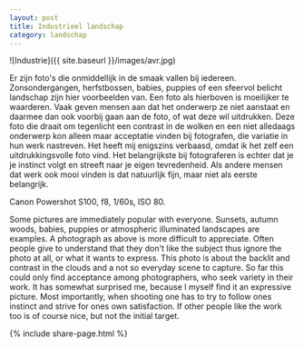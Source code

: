 ```yaml
---
layout: post
title: Industrieel landschap
category: landschap
---
```


![Industrie]({{ site.baseurl }}/images/avr.jpg)

Er zijn foto's die onmiddellijk in de smaak vallen bij iedereen. Zonsondergangen, herfstbossen, babies, puppies of een sfeervol belicht landschap zijn hier voorbeelden van. Een foto als hierboven is moeilijker te waarderen. Vaak geven mensen aan dat het onderwerp ze niet aanstaat en daarmee dan ook voorbij gaan aan de foto, of wat deze wil uitdrukken. Deze foto die draait om tegenlicht een contrast in de wolken en een niet alledaags onderwerp kon alleen maar acceptatie vinden bij fotografen, die variatie in hun werk nastreven. Het heeft mij enigszins verbaasd, omdat ik het zelf een uitdrukkingsvolle foto vind. Het belangrijkste bij fotograferen is echter dat je je instinct volgt en streeft naar je eigen tevredenheid. Als andere mensen dat werk ook mooi vinden is dat natuurlijk fijn, maar niet als eerste belangrijk.

Canon Powershot S100, f8, 1/60s, ISO 80.

Some pictures are immediately popular with everyone. Sunsets, autumn woods, babies, puppies or atmospheric illuminated landscapes are examples. A photograph as above is more difficult to appreciate. Often people give to understand that they don't like the subject thus ignore the photo at all, or what it wants to express. This photo is about the backlit and contrast in the clouds and a not so everyday scene to capture. So far this could only find acceptance among photographers, who seek variety in their work. It has somewhat surprised me, because I myself find it an expressive picture. Most importantly, when shooting one has to try to follow ones instinct and strive for ones own satisfaction. If other people like the work too is of course nice, but not the initial target.

{% include share-page.html %}
